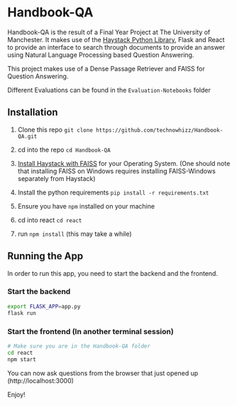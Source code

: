 # Handbook-QA

Handbook-QA is the result of a Final Year Project at The University of Manchester. It makes use of the [Haystack Python Library](https://github.com/deepset-ai/haystack), Flask and React to provide an interface to search through documents to provide an answer using Natural Language Processing based Question Answering.

This project makes use of a Dense Passage Retriever and FAISS for Question Answering.

Different Evaluations can be found in the `Evaluation-Notebooks` folder

## Installation

1. Clone this repo `git clone https://github.com/technowhizz/Handbook-QA.git`

1. cd into the repo `cd Handbook-QA`

1. [Install Haystack with FAISS](https://github.com/deepset-ai/haystack#floppy_disk-installation) for your Operating System. (One should note that installing FAISS on Windows requires installing FAISS-Windows separately from Haystack)

1. Install the python requirements `pip install -r requirements.txt`

1. Ensure you have `npm` installed on your machine

1. cd into react `cd react`

1. run `npm install` (this may take a while)

## Running the App

In order to run this app, you need to start the backend and the frontend.

### Start the backend

```bash
export FLASK_APP=app.py
flask run
```

### Start the frontend (In another terminal session)

```bash
# Make sure you are in the Handbook-QA folder
cd react
npm start
```

You can now ask questions from the browser that just opened up (http://localhost:3000)

Enjoy!